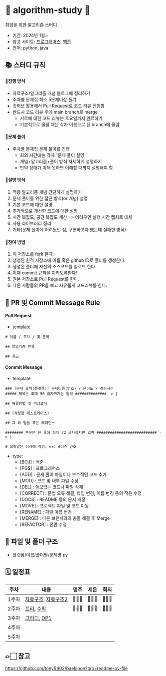 # 🧸 algorithm-study 💛
취업을 위한 알고리즘 스터디

- 기간: 2024년 1월~
- 참고 사이트: [프로그래머스](https://programmers.co.kr/learn/challenges), [백준](https://www.acmicpc.net/)
- 언어: python, java

## 📚 스터디 규칙

#### 📍진행 방식

- 자료구조/알고리즘 개념 블로그에 정리하기
- 주차별 문제집 최소 5문제이상 풀기
- 깃허브 활용해서 Pull Request로 코드 리뷰 진행함
- 반드시 코드 리뷰 후에 main branch로 merge
   - 서로에 대한 코드 리뷰는 토요일까지 완료하기
   - 기본적으로 올릴 때는 각자 이름으로 된 branch에 올림.

#### 📍문제 풀이

- 주차별 문제집 문제 풀이를 진행
   - 회의 시간에는 각자 1문제 풀이 설명
   - 개념+알고리즘+풀이 방식 자세하게 설명하기
   - 만약 상대가 이해 못하면 이해할 때까지 설명해야 함

#### 📍설명 방식

1. 적용 알고리즘 개념 간단하게 설명하기
2. 문제 풀이를 위한 접근 방식(or 개념) 설명
3. 기본 코드에 대한 설명
4. 추가적으로 개선한 코드에 대한 설명
5. 시간 복잡도, 공간 복잡도 계산 => 어려우면 실행 시간 캡처로 대체
6. 사용 라이브러리 정리
7. 기타(문제 풀이에 어려웠던 점, 구현하고자 했는데 실패한 방식)

#### 📍참여 방법
1. 이 저장소를 fork 한다.
2. 생성된 원격 저장소에 이름 혹은 github ID로 폴더를 생성한다.
3. 생성된 폴더에 자신의 소스코드를 업로드 한다.
4. 이때 commit 규칙을 지키도록한다!
5. 원본 저장소로 Pull Request를 한다.
6. 다른 사람들의 PR을 보고 자유롭게 코드리뷰를 한다.

## 💬 PR 및 Commit Message Rule

#### Pull Request
- template
```
# 이름 / 주차 / 몇 문제 

## 알고리즘 분류

## 회고
```


#### Commit Message
- template
```
### [문제 출처(플랫폼)] 문제이름(번호) / 난이도 / 걸린시간
##### 제목은 최대 50 글자까지만 입력 ############## -> |

## 해결방법 및 핵심로직

## (작성한 테스트케이스)

## 그 외 팁들 혹은 레퍼런스

######## 본문은 한 줄에 최대 72 글자까지만 입력 ########################### -> |

# 꼬릿말은 아래에 작성: ex) #이슈 번호
```
- type: 
   - [BOJ] : 백준 
   - [PGS] : 프로그래머스
   - [ADD] : 문제 풀이 파일이나 부수적인 코드 추가
   - [MOD] : 코드 및 내부 파일 수정
   - [DEL] : 쓸모없는 코드나 파일 삭제
   - [CORRECT] : 문법 오류 해결, 타입 변경, 이름 변경 등의 작은 수정
   - [DOCS] : README 등의 문서 개정
   - [MOVE] : 프로젝트 파일 및 코드 이동
   - [RENAME] : 파일 이름 변경
   - [MERGE] : 다른 브랜치와의 충돌 해결 후 Merge
   - [REFACTOR] : 전면 수정

## 📁 파일 및 폴더 구조

- 플랫폼/이름/폴더명/문제명.py

## 🗓️ 일정표

| **주차** | **내용** | **명주** | **세은** | **회의** |
| - | - | - | - | - |
| 1주차 | [자료구조](https://github.com/tony9402/baekjoon/tree/main/data_structure), [자료구조2](https://github.com/tony9402/baekjoon/tree/main/data_structure2) | 🙆🏻‍♀️ | 🙆🏻‍♀️ | 🙆🏻‍♀️ |
| 2주차 | [트리](https://github.com/tony9402/baekjoon/blob/main/tree), [수학](https://github.com/tony9402/baekjoon/blob/main/math) | 🙆🏻‍♀️ | 🙆🏻‍♀️ | 🙆🏻‍♀️ |
| 3주차 | [그리디](https://github.com/tony9402/baekjoon/tree/main/greedy), [DP1](https://github.com/tony9402/baekjoon/tree/main/dynamic_programming_1)| | | |
| 4주차 |  | | | |
| 5주차 |  | | | |

## 👉🏻 참고
https://github.com/tony9402/baekjoon?tab=readme-ov-file <br>
